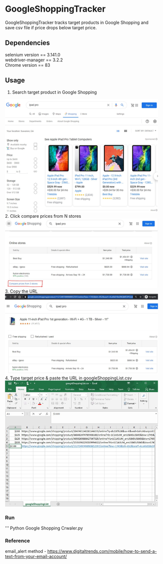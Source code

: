# GoogleShoppingTracker
GoogleShoppingTracker tracks target products in Google Shopping and save csv file if price drops below target price.
    
## Dependencies         
selenium version == 3.141.0     
webdriver-manager == 3.2.2    
Chrome version == 83     
            
## Usage    
1.	Search target product in Google Shopping<br>
<img src="Screenshots/Screenshot1.jpg"  width="600">
2.	Click compare prices from N stores <br>
<img src="Screenshots/Screenshot2.jpg"  width="600">
3.	Copy the URL <br>
<img src="Screenshots/Screenshot3.jpg"  width="600">
4.	Type target price & paste the URL in googleShoppingList.csv <br>
<img src="Screenshots/Screenshot4.jpg"  width="600">

### Run    
''' Python Google Shopping Crwaler.py  <br>
    
### Reference    
email_alert method - https://www.digitaltrends.com/mobile/how-to-send-a-text-from-your-email-account/
